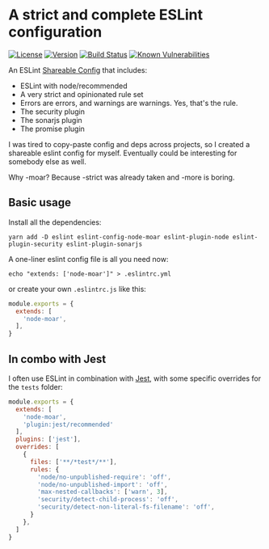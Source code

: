 # A strict and complete ESLint configuration

[![License](https://img.shields.io/badge/License-MIT-yellow.svg)](https://opensource.org/licenses/MIT)
[![Version](https://img.shields.io/npm/v/eslint-config-node-moar.svg?style=flat-square)](https://npmjs.com/package/eslint-config-node-moar)
[![Build Status](https://github.com/ildella/eslint-config-node-moar/actions/workflows/main.yaml/badge.svg)](https://github.com/ildella/eslint-config-node-moar/actions)
[![Known Vulnerabilities](https://snyk.io/test/github/ildella/eslint-config-node-moar/badge.svg?targetFile=package.json)](https://snyk.io/test/github/ildella/eslint-config-node-moar?targetFile=package.json)

An ESLint [Shareable Config](https://eslint.org/docs/latest/developer-guide/shareable-configs) that includes:

  * ESLint with node/recommended 
  * A very strict and opinionated rule set
  * Errors are errors, and warnings are warnings. Yes, that's the rule.
  * The security plugin
  * The sonarjs plugin
  * The promise plugin

I was tired to copy-paste config and deps across projects, so I created a shareable eslint config for myself. Eventually could be interesting for somebody else as well. 

Why -moar? Because -strict was already taken and -more is boring. 

## Basic usage

Install all the dependencies:

```shell
yarn add -D eslint eslint-config-node-moar eslint-plugin-node eslint-plugin-security eslint-plugin-sonarjs
```

A one-liner eslint config file is all you need now:

```shell
echo "extends: ['node-moar']" > .eslintrc.yml
```

or create your own `.eslintrc.js` like this: 

```javascript
module.exports = {
  extends: [
    'node-moar',
  ],
}
```

## In combo with Jest

I often use ESLint in combination with [Jest](jestjs.io/), with some specific overrides for the `tests` folder: 

```javascript
module.exports = {
  extends: [
    'node-moar',
    'plugin:jest/recommended'
  ],
  plugins: ['jest'],
  overrides: [
    {
      files: ['**/*test*/**'],
      rules: {
        'node/no-unpublished-require': 'off',
        'node/no-unpublished-import': 'off',
        'max-nested-callbacks': ['warn', 3],
        'security/detect-child-process': 'off',
        'security/detect-non-literal-fs-filename': 'off',
      }
    },
  ]
}
```

